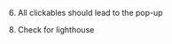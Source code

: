 <!-- 1. Favicon & Title -->
<!-- 2. Content-tiles section cards should have border -->
<!-- 3. Check images for alt -->
<!-- 4. Header should have white bg -->
<!-- 5. Pop-up filter not working -->
6. All clickables should lead to the pop-up
<!-- 7. Create pop-up -->
8. Check for lighthouse